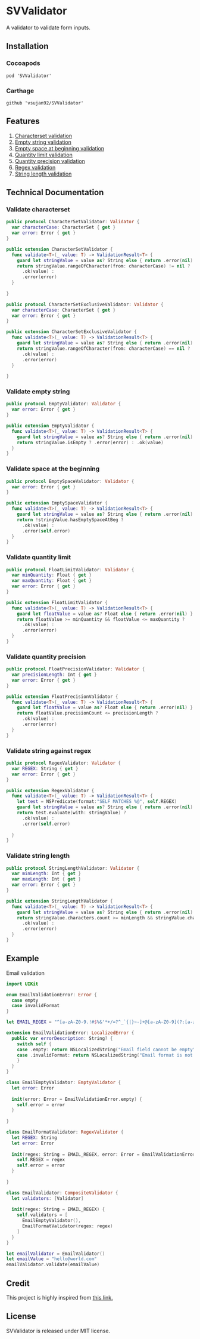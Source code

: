 # SVValidator
A validator to validate form inputs.

## Installation

### Cocoapods
	pod 'SVValidator'

### Carthage
	github 'vsujan92/SVValidator'

## Features
1) [Characterset validation](#validate-characterset)
2) [Empty string validation](#validate-empty-string)
3) [Empty space at beginning validation](#validate-space-at-the-beginning)
4) [Quantity limit validation](#validate-quantity-limit)
5) [Quantity precision validation](#validate-quantity-precision)
6) [Regex validation](#validate-string-against-regex)
7) [String length validation](#validate-string-length)

## Technical Documentation

### Validate characterset

```swift
public protocol CharacterSetValidator: Validator {
  var characterCase: CharacterSet { get }
  var error: Error { get }
}

public extension CharacterSetValidator {
  func validate<T>(_ value: T) -> ValidationResult<T> {
    guard let stringValue = value as? String else { return .error(nil) }
    return stringValue.rangeOfCharacter(from: characterCase) != nil ?
      .ok(value) :
      .error(error)
  }
  
}

public protocol CharacterSetExclusiveValidator: Validator {
  var characterCase: CharacterSet { get }
  var error: Error { get }
}

public extension CharacterSetExclusiveValidator {
  func validate<T>(_ value: T) -> ValidationResult<T> {
    guard let stringValue = value as? String else { return .error(nil) }
    return stringValue.rangeOfCharacter(from: characterCase) == nil ?
      .ok(value) :
      .error(error)
  }
  
}
```

### Validate empty string

```swift
public protocol EmptyValidator: Validator {
  var error: Error { get }
}

public extension EmptyValidator {
  func validate<T>(_ value: T) -> ValidationResult<T> {
    guard let stringValue = value as? String else { return .error(nil) }
    return stringValue.isEmpty ? .error(error) : .ok(value)
  }
}
```

### Validate space at the beginning

```swift
public protocol EmptySpaceValidator: Validator {
  var error: Error { get }
}

public extension EmptySpaceValidator {
  func validate<T>(_ value: T) -> ValidationResult<T> {
    guard let stringValue = value as? String else { return .error(nil) }
    return !stringValue.hasEmptySpaceAtBeg ?
      .ok(value) :
      .error(self.error)
  }
}
```

### Validate quantity limit

```swift
public protocol FloatLimitValidator: Validator {
  var minQuantity: Float { get }
  var maxQuantity: Float { get }
  var error: Error { get }
}

public extension FloatLimitValidator {
  func validate<T>(_ value: T) -> ValidationResult<T> {
    guard let floatValue = value as? Float else { return .error(nil) }
    return floatValue >= minQuantity && floatValue <= maxQuantity ?
      .ok(value) :
      .error(error)
  }
}
```

### Validate quantity precision

```swift
public protocol FloatPrecisionValidator: Validator {
  var precisionLength: Int { get }
  var error: Error { get }
}

public extension FloatPrecisionValidator {
  func validate<T>(_ value: T) -> ValidationResult<T> {
    guard let floatValue = value as? Float else { return .error(nil) }
    return floatValue.precisionCount <= precisionLength ?
      .ok(value) :
      .error(error)
  }
}
```

### Validate string against regex

```swift
public protocol RegexValidator: Validator {
  var REGEX: String { get }
  var error: Error { get }
}

public extension RegexValidator {
  func validate<T>(_ value: T) -> ValidationResult<T> {
    let test = NSPredicate(format:"SELF MATCHES %@", self.REGEX)
    guard let stringValue = value as? String else { return .error(nil) }
    return test.evaluate(with: stringValue) ?
      .ok(value) :
      .error(self.error)
    
  }
}

```

### Validate string length

```swift
public protocol StringLengthValidator: Validator {
  var minLength: Int { get }
  var maxLength: Int { get }
  var error: Error { get }
}

public extension StringLengthValidator {
  func validate<T>(_ value: T) -> ValidationResult<T> {
    guard let stringValue = value as? String else { return .error(nil) }
    return stringValue.characters.count >= minLength && stringValue.characters.count <= maxLength ?
      .ok(value) :
      .error(error)
  }
}
```

## Example
Email validation

```swift
import UIKit

enum EmailValidationError: Error {
  case empty
  case invalidFormat
}

let EMAIL_REGEX = "^[a-zA-Z0-9.!#$%&'*+/=?^_`{|}~-]+@[a-zA-Z0-9](?:[a-zA-Z0-9-]{0,61}[a-zA-Z0-9])?(?:\\.[a-zA-Z0-9](?:[a-zA-Z0-9-]{0,61}[a-zA-Z0-9])?)*$"

extension EmailValidationError: LocalizedError {
  public var errorDescription: String? {
    switch self {
    case .empty: return NSLocalizedString("Email field cannot be empty", comment: "Empty email")
    case .invalidFormat: return NSLocalizedString("Email format is not valid", comment: "Invalid format")
    }
  }
}

class EmailEmptyValidator: EmptyValidator {
  let error: Error
  
  init(error: Error = EmailValidationError.empty) {
    self.error = error
  }
  
}

class EmailFormatValidator: RegexValidator {
  let REGEX: String
  let error: Error
  
  init(regex: String = EMAIL_REGEX, error: Error = EmailValidationError.invalidFormat) {
    self.REGEX = regex
    self.error = error
  }
  
}

class EmailValidator: CompositeValidator {
  let validators: [Validator]
  
  init(regex: String = EMAIL_REGEX) {
    self.validators = [
      EmailEmptyValidator(),
      EmailFormatValidator(regex: regex)
    ]
  }
}

let emailValidator = EmailValidator()
let emailValue = "hello@world.com"
emailValidator.validate(emailValue)
```

## Credit
This project is highly inspired from [this link.](https://owensd.io/2016/11/28/composite-validators-refined)

## License
SVValidator is released under MIT license.
